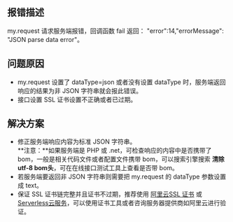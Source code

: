 ## 报错描述
my.request 请求服务端报错，回调函数 fail 返回： "error":14,"errorMessage": "JSON parse data error"。 

## 问题原因

- my.request 设置了 dataType=json 或者没有设置 dataType 时，服务端返回响应的结果为非 JSON 字符串就会报此错误。
- 接口设置 SSL 证书设置不正确或者已过期。 

## 解决方案

- 修正服务端响应内容为标准 JSON 字符串。<br />**注意：**如果服务端是 PHP 或 .net，可检查响应的内容中是否携带了 bom，一般是相关代码文件或者配置文件携带 bom，可以搜索引擎搜索 **清除utf-8 bom头**，可在在线接口测试工具上查看是否带 bom。
- 若服务端要返回非 JSON 字符串则需要把 my.request 的 dataType 参数设置成 text。
- 保证 SSL 证书链完整并且证书不过期，推荐使用 [阿里云SSL 证书](https://promotion.aliyun.com/ntms/act/sslbuy.html?utm_content=se_1005900042) 或 [Serverless云服务](https://help.aliyun.com/document_detail/121906.html)，可以使用证书工具或者咨询服务器提供商如阿里云进行验证。

 
